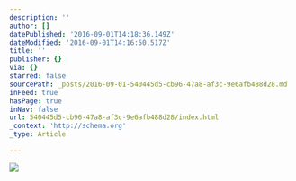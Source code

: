 ```yaml
---
description: ''
author: []
datePublished: '2016-09-01T14:18:36.149Z'
dateModified: '2016-09-01T14:16:50.517Z'
title: ''
publisher: {}
via: {}
starred: false
sourcePath: _posts/2016-09-01-540445d5-cb96-47a8-af3c-9e6afb488d28.md
inFeed: true
hasPage: true
inNav: false
url: 540445d5-cb96-47a8-af3c-9e6afb488d28/index.html
_context: 'http://schema.org'
_type: Article

---
```

![](https://the-grid-user-content.s3-us-west-2.amazonaws.com/0c838013-7a8a-48e1-a02c-1423380ffb6a.jpg)
